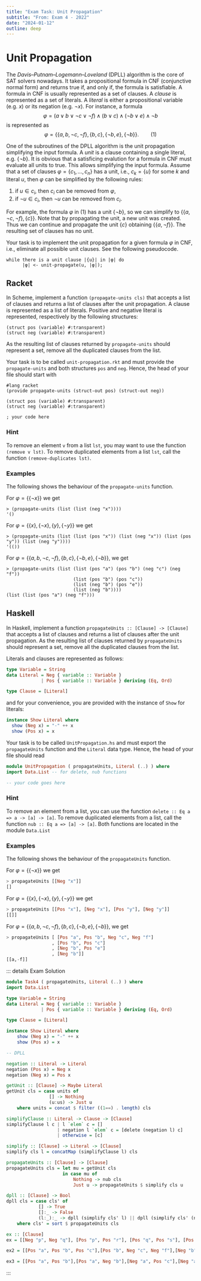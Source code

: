 ```yaml
---
title: "Exam Task: Unit Propagation"
subtitle: "From: Exam 4 - 2022"
date: "2024-01-12"
outline: deep
---
```


# Unit Propagation

The *Davis–Putnam–Logemann–Loveland* (DPLL) algorithm is the core of SAT solvers nowadays. It takes
a propositional formula in CNF (conjunctive normal form) and returns true if, and only if, the
formula is satisfiable. A formula in CNF is usually represented as a set of clauses. A *clause*
is represented as a set of literals. A *literal* is either a propositional variable (e.g. $x$)
or its negation (e.g. $\neg x$). For instance, a formula
$$
 \varphi=(a\vee b\vee \neg c\vee\neg f)\wedge(b\vee c)\wedge(\neg b\vee e)\wedge \neg b
$$
is represented as
$$
  \varphi=\{\{a,b,\neg c,\neg f\}, \{b,c\}, \{\neg b, e\}, \{\neg b\}\}. \qquad (1)
$$

One of the subroutines of the DPLL algorithm is the unit propagation simplifying the input formula.
A *unit* is a clause containing a single literal, e.g. $\{\neg b\}$.  It is obvious that a
satisficing evalution for a formula in CNF must evaluate all units to true.  This allows simplifying
the input formula. Assume that a set of clauses $\varphi=\{c_1,\ldots,c_n\}$ has a unit, i.e.,
$c_k=\{u\}$ for some $k$ and literal $u$, then $\varphi$ can be simplified by the following rules:

1. if $u\in c_i$, then $c_i$ can be removed from $\varphi$,
2. if $\neg u\in c_i$, then $\neg u$ can be removed from $c_i$.

For example, the formula $\varphi$ in $(1)$ has a unit $\{\neg b\}$, so we can simplify to
$\{\{a,\neg c,\neg f\}, \{c\}\}$. Note that by propagating the unit, a new unit was created. Thus we
can continue and propagate the unit $\{c\}$ obtaining $\{\{a,\neg f\}\}$. The resulting set of
clauses has no unit.

Your task is to implement the unit propagation for a given formula $\varphi$ in CNF, i.e., eliminate
all possible unit clauses. See the following pseudocode.
```
while there is a unit clause |{u}| in |φ| do
      |φ| <- unit-propagate(u, |φ|);
```

## Racket

In Scheme, implement a function `(propagate-units cls)` that accepts a list of
clauses and returns a list of clauses after the unit propagation.  A clause is represented as a list
of literals. Positive and negative literal is represented, respectively by the following structures:
```racket
(struct pos (variable) #:transparent)
(struct neg (variable) #:transparent)
```
As the resulting list of clauses returned by `propagate-units` should represent
a set, remove all the duplicated clauses from the list.

Your task is to be called `unit-propagation.rkt` and must provide the `propagate-units` and
both structures `pos` and `neg`.  Hence, the head of your file should start with
```racket
#lang racket
(provide propagate-units (struct-out pos) (struct-out neg))

(struct pos (variable) #:transparent)
(struct neg (variable) #:transparent)

; your code here
```

### Hint
To remove an element `v` from a list `lst`,
you may want to use the function `(remove v lst)`.
To remove duplicated elements from a list `lst`,
call the function `(remove-duplicates lst)`.

### Examples
The following shows the behaviour of the `propagate-units` function.

For $\varphi=\{\{\neg x\}\}$ we get
```racket
> (propagate-units (list (list (neg "x"))))
'()
```

For $\varphi=\{\{x\}, \{\neg x\},\{y\},\{\neg y\}\}$ we get
```racket
> (propagate-units (list (list (pos "x")) (list (neg "x")) (list (pos "y")) (list (neg "y"))))
'(())
```

For $\varphi=\{\{a,b,\neg c,\neg f\}, \{b,c\}, \{\neg b, e\}, \{\neg b\}\}$, we get
```racket
> (propagate-units (list (list (pos "a") (pos "b") (neg "c") (neg "f"))
                         (list (pos "b") (pos "c"))
                         (list (neg "b") (pos "e"))
                         (list (neg "b"))))
(list (list (pos "a") (neg "f")))
```

## Haskell

In Haskell, implement a function
`propagateUnits :: [Clause] -> [Clause]` that accepts
a list of clauses and returns a list of clauses after the unit propagation.
As the resulting list of clauses returned by `propagateUnits` should represent
a set, remove all the duplicated clauses from the list.

Literals and clauses are represented as follows:
```haskell
type Variable = String
data Literal = Neg { variable :: Variable }
             | Pos { variable :: Variable } deriving (Eq, Ord)

type Clause = [Literal]
```
and for your convenience, you are provided with the instance of `Show` for literals:
```haskell
instance Show Literal where
  show (Neg x) = "-" ++ x
  show (Pos x) = x
```

Your task is to be called `UnitPropagation.hs` and must export the `propagateUnits`
function and the `Literal` data type.
Hence, the head of your file should read

```haskell
module UnitPropagation ( propagateUnits, Literal (..) ) where
import Data.List -- for delete, nub functions

-- your code goes here
```

### Hint

To remove an element from a list, you can use the function
`delete :: Eq a => a -> [a] -> [a]`.
To remove duplicated elements from a list,
call the function `nub :: Eq a => [a] -> [a]`.
Both functions are located in the module `Data.List`

### Examples
The following shows the behaviour of the `propagateUnits` function.

For $\varphi=\{\{\neg x\}\}$ we get
```haskell
> propagateUnits [[Neg "x"]]
[]
```

For $\varphi=\{\{x\}, \{\neg x\}, \{y\}, \{\neg y\}\}$ we get
```haskell
> propagateUnits [[Pos "x"], [Neg "x"], [Pos "y"], [Neg "y"]]
[[]]
```

For $\varphi=\{\{a,b,\neg c,\neg f\}, \{b,c\}, \{\neg b, e\}, \{\neg b\}\}$, we get
```haskell
> propagateUnits [ [Pos "a", Pos "b", Neg "c", Neg "f"]
                 , [Pos "b", Pos "c"]
                 , [Neg "b", Pos "e"]
                 , [Neg "b"]]
[[a,-f]]
```

::: details Exam Solution
```haskell
module Task4 ( propagateUnits, Literal (..) ) where
import Data.List

type Variable = String
data Literal = Neg { variable :: Variable }
             | Pos { variable :: Variable } deriving (Eq, Ord)

type Clause = [Literal]

instance Show Literal where
    show (Neg x) = "-" ++ x
    show (Pos x) = x

-- DPLL

negation :: Literal -> Literal
negation (Pos x) = Neg x
negation (Neg x) = Pos x

getUnit :: [Clause] -> Maybe Literal
getUnit cls = case units of
                [] -> Nothing
                (u:us) -> Just u
    where units = concat $ filter ((1==) . length) cls

simplifyClause :: Literal -> Clause -> [Clause]
simplifyClause l c | l `elem` c = []
                   | negation l `elem` c = [delete (negation l) c]
                   | otherwise = [c]

simplify :: [Clause] -> Literal -> [Clause]
simplify cls l = concatMap (simplifyClause l) cls

propagateUnits :: [Clause] -> [Clause]
propagateUnits cls = let mu = getUnit cls
                     in case mu of
                         Nothing -> nub cls
                         Just u -> propagateUnits $ simplify cls u

dpll :: [Clause] -> Bool
dpll cls = case cls' of
            [] -> True
            []:_ -> False
            (l:_):_ -> dpll (simplify cls' l) || dpll (simplify cls' (negation l))
    where cls' = sort $ propagateUnits cls

ex :: [Clause]
ex = [[Neg "p", Neg "q"], [Pos "p", Pos "r"], [Pos "q", Pos "s"], [Pos "s"]]

ex2 = [[Pos "a", Pos "b", Pos "c"],[Pos "b", Neg "c", Neg "f"],[Neg "b", Pos "e"],[Neg "b"]]

ex3 = [[Pos "a", Pos "b"],[Pos "a", Neg "b"],[Neg "a", Pos "c"],[Neg "a", Neg "c"]]
```
:::
